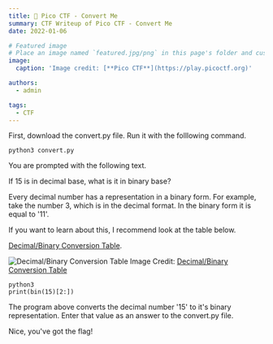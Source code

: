 ```yaml
---
title: 🚩 Pico CTF - Convert Me
summary: CTF Writeup of Pico CTF - Convert Me
date: 2022-01-06

# Featured image
# Place an image named `featured.jpg/png` in this page's folder and customize its options here.
image:
  caption: 'Image credit: [**Pico CTF**](https://play.picoctf.org)'

authors:
  - admin

tags:
  - CTF
---
```


First, download the convert.py file. Run it with the folllowing command.

```shell
python3 convert.py
```

You are prompted with the following text.

If 15 is in decimal base, what is it in binary base?

Every decimal number has a representation in a binary form. For example, take the number 3, which is in the decimal format. In the binary form it is equal to '11'.

If you want to learn about this, I recommend look at the table below. 

[Decimal/Binary Conversion Table](https://www.exploringbinary.com/decimal-binary-conversion-table/).

![Decimal/Binary Conversion Table](/decimal_to_binary.png "Decimal/Binary Conversion Table")
Image Credit: [Decimal/Binary Conversion Table](https://www.exploringbinary.com/)

```shell
python3
print(bin(15)[2:])
```

The program above converts the decimal number '15' to it's binary representation. Enter that value as an answer to the convert.py file.

 Nice, you've got the flag!